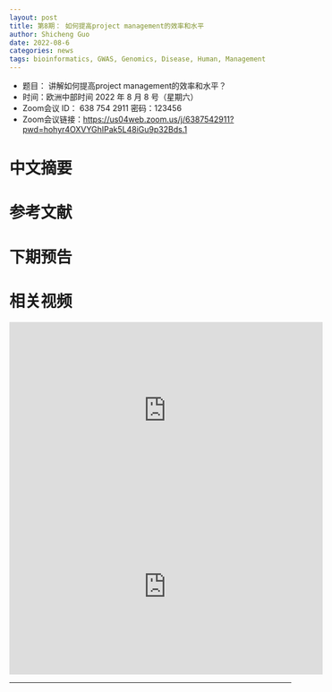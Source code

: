 ```yaml
---
layout: post
title: 第8期： 如何提高project management的效率和水平
author: Shicheng Guo 
date: 2022-08-6
categories: news
tags: bioinformatics, GWAS, Genomics, Disease, Human, Management
---
```

- 题目： 讲解如何提高project management的效率和水平？
- 时间：欧洲中部时间 2022 年 8 月 8 号（星期六）
- Zoom会议 ID： 638 754 2911 密码：123456 
- Zoom会议链接：https://us04web.zoom.us/j/6387542911?pwd=hohyr4OXVYGhIPak5L48iGu9p32Bds.1

# 中文摘要

# 参考文献

# 下期预告

# 相关视频

<p align="center">
<iframe width="560" height="315" src="https://www.youtube.com/embed/n9TlOhRjYoc" title="YouTube video player" frameborder="0" allow="accelerometer; autoplay; clipboard-write; encrypted-media; gyroscope; picture-in-picture" allowfullscreen></iframe>
<iframe width="560" height="315" src="https://www.youtube.com/embed/N6aRv06iv2g" title="YouTube video player" frameborder="0" allow="accelerometer; autoplay; clipboard-write; encrypted-media; gyroscope; picture-in-picture" allowfullscreen></iframe>
</p>



----

